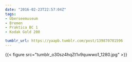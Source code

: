 ```yaml
---
date: "2016-02-23T22:57:04Z"
tags:
- Überseemuseum
- Bremen
- Praktica BC 1
- Kodak Gold 200

tumblr_url: https://yaapb.tumblr.com/post/139870781596
---
```

{{< figure src="tumblr_o30sz4hqZt1v9quwwo1_1280.jpg" >}} 
